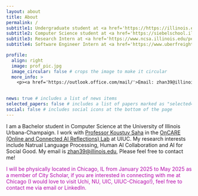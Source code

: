 ```yaml
---
layout: about
title: About
permalink: /
subtitle1: Undergraduate student at <a href='https://https://illinois.edu/'>University of Illinios Urbana-Champaign</a>
subtitle2: Computer Science student at <a href='https://siebelschool.illinois.edu/'>Siebel School of Computing and Data Science</a>
subtitle3: Research Intern at <a href='https://www.ncsa.illinois.edu/people/staff-directory/?directory-search=Xianyang&submit=Search'>National Center for Supercomputing Applications </a>
subtitle4: Software Engineer Intern at <a href='https://www.uberfreight.com/'>Uber Freight</a>

profile:
  align: right
  image: prof_pic.jpg
  image_circular: false # crops the image to make it circular
  more_info: >
    <p><a href='https://outlook.office.com/mail/'>Email: zhan39@illinois.edu</a></p>
 

news: true # includes a list of news items
selected_papers: false # includes a list of papers marked as "selected={true}"
social: false # includes social icons at the bottom of the page
---
```



I am a Bachelor student in Computer Science at the University of Illinois Urbana-Champaign. I work with [Professor Koustuv Saha](https://koustuv.com/) in the [OnCARE (Online and Connected AI Reflections) Lab](https://oncare.cs.illinois.edu/) at UIUC. My research interests include Natrual Language Processing, Human AI Collaboration and AI for Social Good. My email is zhan39@illinois.edu, Please feel free to contact me! 

<span style="color: #b509ac;">I will be physically located in Chicago, IL from January 2025 to May 2025 as a member of City Scholar, if you are interested in connecting with me at Chicago (I would love to visit Uchi, NU, UIC, UIUC-Chicago!), feel free to contact me via email or LinkedIn.</span>